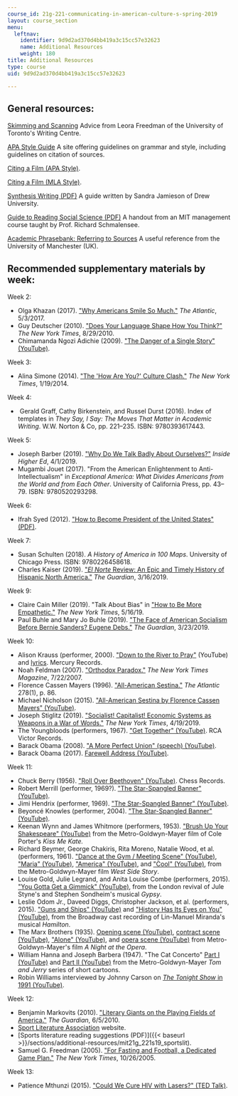 ```yaml
---
course_id: 21g-221-communicating-in-american-culture-s-spring-2019
layout: course_section
menu:
  leftnav:
    identifier: 9d9d2ad370d4bb419a3c15cc57e32623
    name: Additional Resources
    weight: 180
title: Additional Resources
type: course
uid: 9d9d2ad370d4bb419a3c15cc57e32623

---
```


General resources:
------------------

[Skimming and Scanning](http://advice.writing.utoronto.ca/researching/skim-and-scan/) Advice from Leora Freedman of the University of Toronto's Writing Centre. 

[APA Style Guide](https://apastyle.apa.org/) A site offering guidelines on grammar and style, including guidelines on citation of sources.

[Citing a Film (APA Style)](https://www.bibme.org/citation-guide/apa/film/).

[Citing a Film (MLA Style)](https://www.bibme.org/citation-guide/mla/film/).

[Synthesis Writing (PDF)](https://canvas.uw.edu/files/28708927/download?download_frd=1) A guide written by Sandra Jamieson of Drew University.

[Guide to Reading Social Science (PDF)](/courses/15-031j-energy-decisions-markets-and-policies-spring-2012/sections/syllabus/mit15_031js12_read_guide) A handout from an MIT management course taught by Prof. Richard Schmalensee.

[Academic Phrasebank: Referring to Sources](http://www.phrasebank.manchester.ac.uk/referring-to-sources/) A useful reference from the University of Manchester (UK).

Recommended supplementary materials by week:
--------------------------------------------

Week 2:

*   Olga Khazan (2017). ["Why Americans Smile So Much."](https://www.theatlantic.com/science/archive/2017/05/why-americans-smile-so-much/524967/) _The Atlantic_, 5/3/2017.
*   Guy Deutscher (2010). ["Does Your Language Shape How You Think?"](https://www.nytimes.com/2010/08/29/magazine/29language-t.html) _The New York Times_, 8/29/2010.
*   Chimamanda Ngozi Adichie (2009). ["The Danger of a Single Story" (YouTube)](https://www.youtube.com/watch?reload=9&v=D9Ihs241zeg).  

Week 3: 

*   Alina Simone (2014). ["The 'How Are You?' Culture Clash."](https://www.nytimes.com/2014/01/20/opinion/the-how-are-you-culture-clash.html) _The New York Times_, 1/19/2014.

Week 4:

*    Gerald Graff, Cathy Birkenstein, and Russel Durst (2016). Index of templates in _They Say, I Say: The Moves That Matter in Academic Writing_. W.W. Norton & Co, pp. 221–235. ISBN: 9780393617443.

Week 5: 

*   Joseph Barber (2019). ["Why Do We Talk Badly About Ourselves?"](https://www.insidehighered.com/advice/2019/04/01/how-present-your-positive-qualities-and-skills-when-job-hunting-opinion) _Inside Higher Ed_, 4/1/2019.
*   Mugambi Jouet (2017). "From the American Enlightenment to Anti-Intellectualism" in _Exceptional America: What Divides Americans from the World and from Each Other_. University of California Press, pp. 43–79. ISBN: 9780520293298.

Week 6: 

*   Ifrah Syed (2012). ["How to Become President of the United States" (PDF)](https://pueblo.gpo.gov/Publications/pdfs/6099.pdf). 

Week 7: 

*   Susan Schulten (2018). _A History of America in 100 Maps_. University of Chicago Press. ISBN: 9780226458618.
*   Charles Kaiser (2019). ["_El Norte_ Review: An Epic and Timely History of Hispanic North America."](https://www.theguardian.com/books/2019/mar/16/el-norte-review-carrie-gibson-epic-history-hispanic-north-america) _The Guardian_, 3/16/2019.

Week 9: 

*   Claire Cain Miller (2019). "Talk About Bias" in ["How to Be More Empathetic."](https://www.nytimes.com/guides/year-of-living-better/how-to-be-more-empathetic) _The New York Times_, 5/16/19. 
*   Paul Buhle and Mary Jo Buhle (2019). ["The Face of American Socialism Before Bernie Sanders? Eugene Debs."](https://www.theguardian.com/commentisfree/2019/mar/23/american-socialism-bernie-sanders-eugene-debs?CMP=share_btn_link) _The Guardian_, 3/23/2019.

Week 10: 

*   Alison Krauss (performer, 2000). ["Down to the River to Pray"](https://www.youtube.com/watch?v=3IttxpHDAX8) (YouTube) and [lyrics](https://www.lyrics.com/lyric/25482221/Alison+Krauss/Down+to+the+River+to+Pray). Mercury Records.
*   Noah Feldman (2007). ["Orthodox Paradox."](https://www.nytimes.com/2007/07/22/magazine/22yeshiva-t.html) _The New York Times Magazine_, 7/22/2007.
*   Florence Cassen Mayers (1996). ["All-American Sestina."](https://www.theatlantic.com/past/docs/unbound/poetry/antholog/mayers/sestina.htm) _The Atlantic_ 278(1), p. 86.
*   Michael Nicholson (2015). ["All-American Sestina by Florence Cassen Mayers" (YouTube)](https://www.youtube.com/watch?v=JX_kQLzWsIk).
*   Joseph Stiglitz (2019). ["Socialist! Capitalist! Economic Systems as Weapons in a War of Words."](https://www.nytimes.com/2019/04/19/business/dealbook/socialism-bernie-sanders-joseph-stiglitz.html) _The New York Times_, 4/19/2019. 
*   The Youngbloods (performers, 1967). ["Get Together" (YouTube)](https://www.youtube.com/watch?v=XRbTvoxRNxM). RCA Victor Records.
*   Barack Obama (2008). ["A More Perfect Union" (speech) (YouTube)](https://www.youtube.com/watch?v=zrp-v2tHaDo). 
*   Barack Obama (2017). [Farewell Address (YouTube)](https://www.youtube.com/watch?v=paHYyQHmTus).

Week 11: 

*   Chuck Berry (1956). ["Roll Over Beethoven" (YouTube)](https://www.youtube.com/watch?v=EOrMg3pY7hw). Chess Records.
*   Robert Merrill (performer, 1969?). ["The Star-Spangled Banner" (YouTube)](https://www.youtube.com/watch?v=Tmcd0V-7SK4). 
*   Jimi Hendrix (performer, 1969). ["The Star-Spangled Banner" (YouTube)](https://www.youtube.com/watch?v=TKAwPA14Ni4).
*   Beyoncé Knowles (performer, 2004). ["The Star-Spangled Banner" (YouTube)](https://www.youtube.com/watch?v=OhrrGu2rcZ4).
*   Keenan Wynn and James Whitmore (performers, 1953). ["Brush Up Your Shakespeare" (YouTube)](https://www.youtube.com/watch?v=bPduoU826ew) from the Metro-Goldwyn-Mayer film of Cole Porter's _Kiss Me Kate._
*   Richard Beymer, George Chakiris, Rita Moreno, Natalie Wood, et al. (performers, 1961). ["Dance at the Gym / Meeting Scene" (YouTube)](https://www.youtube.com/watch?v=77KnithfRRk&list=PLZbXA4lyCtqp-33LBje4s0-RdLmhLp9yj&index=3&t=0s), ["Maria" (YouTube)](https://www.youtube.com/watch?v=DyofWTw0bqY&list=PLZbXA4lyCtqp-33LBje4s0-RdLmhLp9yj&index=4&t=0s), ["America" (YouTube)](https://www.youtube.com/watch?v=YhSKk-cvblc&list=PLZbXA4lyCtqp-33LBje4s0-RdLmhLp9yj&index=5&t=53s), and ["Cool" (YouTube)](https://www.youtube.com/watch?v=hMMAB3MNCKw&list=PLZbXA4lyCtqp-33LBje4s0-RdLmhLp9yj&index=10&t=0s), from the Metro-Goldwyn-Mayer film _West Side Story_.
*   Louise Gold, Julie Legrand, and Anita Louise Combe (performers, 2015). ["You Gotta Get a Gimmick" (YouTube)](https://www.youtube.com/watch?v=jI8-QjXMpps), from the London revival of Jule Styne's and Stephen Sondheim's musical _Gypsy_.
*   Leslie Odom Jr., Daveed Diggs, Christopher Jackson, et al. (performers, 2015). ["Guns and Ships" (YouTube)](https://www.youtube.com/watch?v=WOb8-C6jw0M) and ["History Has Its Eyes on You" (YouTube)](https://www.youtube.com/watch?v=-nmqQlW-sMo), from the Broadway cast recording of Lin-Manuel Miranda's musical _Hamilton_.
*   The Marx Brothers (1935). [Opening scene (YouTube)](https://www.youtube.com/watch?v=FBY0_4-HQO8), [contract scene (YouTube)](https://www.youtube.com/watch?v=G_Sy6oiJbEk), ["Alone" (YouTube)](https://www.youtube.com/watch?v=S-A9Vm0q4Mo), and [opera scene (YouTube)](https://www.youtube.com/watch?v=rsAvTNUA3TY) from Metro-Goldwyn-Mayer's film _A Night at the Opera_.
*   William Hanna and Joseph Barbera (1947). "The Cat Concerto" [Part I (YouTube)](https://www.youtube.com/watch?v=gWf2SfSojuo) and [Part II (YouTube)](https://www.youtube.com/watch?v=v03GXYPMFJg) from the Metro-Goldwyn-Mayer _Tom and Jerry_ series of short cartoons.
*   Robin Williams interviewed by Johnny Carson on [_The Tonight Show_ in 1991 (YouTube)](https://www.youtube.com/watch?v=qzv6EhE7Cbo).

Week 12:

*   Benjamin Markovits (2010). ["Literary Giants on the Playing Fields of America."](https://www.theguardian.com/books/2010/jun/06/american-sportswriting-benjamin-markovits) _The Guardian_, 6/5/2010.
*   [Sport Literature Association](https://www.uta.edu/english/sla/about.html) website.
*   [Sports literature reading suggestions (PDF)]({{< baseurl >}}/sections/additional-resources/mit21g_221s19_sportslit). 
*   Samuel G. Freedman (2005). ["For Fasting and Football, a Dedicated Game Plan."](https://www.nytimes.com/2005/10/26/education/for-fasting-and-football-a-dedicated-game-plan.html) _The New York Times_, 10/26/2005.

Week 13:

*   Patience Mthunzi (2015). ["Could We Cure HIV with Lasers?" (TED Talk)](https://www.ted.com/talks/patience_mthunzi_could_we_cure_hiv_with_lasers?language=en).